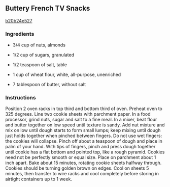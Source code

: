 ## Buttery French TV Snacks

[b20b24e527](http://cooking.nytimes.com/recipes/1015808)

### Ingredients

 - 3/4 cup of nuts, almonds

 - 1/2 cup of sugars, granulated

 - 1/2 teaspoon of salt, table

 - 1 cup of wheat flour, white, all-purpose, unenriched

 - 7 tablespoon of butter, without salt

### Instructions

Position 2 oven racks in top third and bottom third of oven. Preheat oven to 325 degrees. Line two cookie sheets with parchment paper. In a food processor, grind nuts, sugar and salt to a fine meal. In a mixer, beat flour and butter together on low speed until texture is sandy. Add nut mixture and mix on low until dough starts to form small lumps; keep mixing until dough just holds together when pinched between fingers. Do not use wet fingers: the cookies will collapse. Pinch off about a teaspoon of dough and place in palm of your hand. With tips of fingers, pinch and press dough together until cookie has a flat bottom and pointed top, like a rough pyramid. Cookies need not be perfectly smooth or equal size. Place on parchment about 1 inch apart. Bake about 15 minutes, rotating cookie sheets halfway through. Cookies should be turning golden brown on edges. Cool on sheets 5 minutes, then transfer to wire racks and cool completely before storing in airtight containers up to 1 week.